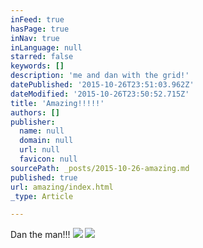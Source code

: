 ```yaml
---
inFeed: true
hasPage: true
inNav: true
inLanguage: null
starred: false
keywords: []
description: 'me and dan with the grid!'
datePublished: '2015-10-26T23:51:03.962Z'
dateModified: '2015-10-26T23:50:52.715Z'
title: 'Amazing!!!!!'
authors: []
publisher:
  name: null
  domain: null
  url: null
  favicon: null
sourcePath: _posts/2015-10-26-amazing.md
published: true
url: amazing/index.html
_type: Article

---
```

Dan the man!!!
![](https://the-grid-user-content.s3-us-west-2.amazonaws.com/97420992-d399-4590-9850-352805e4e8f0.jpg)
![](https://the-grid-user-content.s3-us-west-2.amazonaws.com/bf63add2-7b24-43be-9435-6ce65f4d6316.jpg)